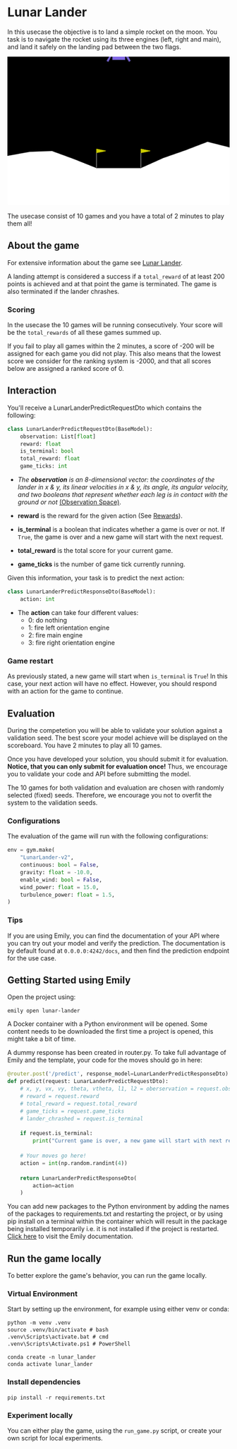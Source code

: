 # Lunar Lander
In this usecase the objective is to land a simple rocket on the moon. You task is to navigate the rocket using its three engines (left, right and main), and land it safely on the landing pad between the two flags.


<p align="center">
  <img src="../images/lunar_lander.gif" width=650>
</p>

The usecase consist of 10 games and you have a total of 2 minutes to play them all!

## About the game
For extensive information about the game see [Lunar Lander](https://gymnasium.farama.org/environments/box2d/lunar_lander/).

A landing attempt is considered a success if a `total_reward` of at least 200 points is achieved and at that point the game is terminated. The game is also terminated if the lander chrashes.

### Scoring
In the usecase the 10 games will be running consecutively. Your score will be the `total_rewards` of all these games summed up. 
 
If you fail to play all games within the 2 minutes, a score of -200 will be assigned for each game you did not play. This also means that the lowest score we consider for the ranking system is -2000, and that all scores below are assigned a ranked score of 0.

## Interaction
You'll receive a LunarLanderPredictRequestDto which contains the following:
```python
class LunarLanderPredictRequestDto(BaseModel):
    observation: List[float]
    reward: float
    is_terminal: bool
    total_reward: float
    game_ticks: int
```

- *The **observation** is an 8-dimensional vector: the coordinates of the lander in x & y, its linear velocities in x & y, its angle, its angular velocity, and two booleans that represent whether each leg is in contact with the ground or not* [(Observation Space)](https://gymnasium.farama.org/environments/box2d/lunar_lander/#observation-space).

- **reward** is the reward for the given action (See [Rewards](https://gymnasium.farama.org/environments/box2d/lunar_lander/#rewards)).
- **is_terminal** is a boolean that indicates whether a game is over or not. If `True`, the game is over and a new game will start with the next request.
- **total_reward** is the total score for your current game.
- **game_ticks** is the number of game tick currently running.

Given this information, your task is to predict the next action:
```python
class LunarLanderPredictResponseDto(BaseModel):
    action: int
```
- The **action** can take four different values:
  - 0: do nothing
  - 1: fire left orientation engine
  - 2: fire main engine
  - 3: fire right orientation engine

### Game restart
As previously stated, a new game will start when `is_terminal` is `True`! In this case, your next action will have no effect. However, you should respond with an action for the game to continue.

## Evaluation
During the competetion you will be able to validate your solution against a validation seed. The best score your model achieve will be displayed on the scoreboard. You have 2 minutes to play all 10 games.  

Once you have developed your solution, you should submit it for evaluation.  
**Notice, that you can only submit for evaluation once!** Thus, we encourage you to validate your code and API before submitting the model.

The 10 games for both validation and evaluation are chosen with randomly selected (fixed) seeds. Therefore, we encourage you not to overfit the system to the validation seeds.

### Configurations
The evaluation of the game will run with the following configurations:
```python
env = gym.make(
    "LunarLander-v2",
    continuous: bool = False,
    gravity: float = -10.0,
    enable_wind: bool = False,
    wind_power: float = 15.0,
    turbulence_power: float = 1.5,
)
```

### Tips
If you are using Emily, you can find the documentation of your API where you can try out your model and verify the prediction. The documentation is by default found at ```0.0.0.0:4242/docs```, and then find the prediction endpoint for the use case.


## Getting Started using Emily
Open the project using:
```shell
emily open lunar-lander
```
A Docker container with a Python environment will be opened. Some content needs to be downloaded the first time a project is opened, this might take a bit of time.

A dummy response has been created in router.py. To take full advantage of Emily and the template, your code for the moves should go in here:

```python
@router.post('/predict', response_model=LunarLanderPredictResponseDto)
def predict(request: LunarLanderPredictRequestDto):
    # x, y, vx, vy, theta, vtheta, l1, l2 = oberservation = request.observation
    # reward = request.reward
    # total_reward = request.total_reward
    # game_ticks = request.game_ticks
    # lander_chrashed = request.is_terminal

    if request.is_terminal:
        print("Current game is over, a new game will start with next request!")

    # Your moves go here!
    action = int(np.random.randint(4))

    return LunarLanderPredictResponseDto(
        action=action
    )
```

You can add new packages to the Python environment by adding the names of the packages to requirements.txt and restarting the project, or by using pip install on a terminal within the container which will result in the package being installed temporarily i.e. it is not installed if the project is restarted. <a href="https://emily.ambolt.io/docs/latest">Click here</a> to visit the Emily documentation.

## Run the game locally
To better explore the game's behavior, you can run the game locally.

### Virtual Environment
Start by setting up the environment, for example using either venv or conda:
```shell 
python -m venv .venv
source .venv/bin/activate # bash
.venv\Scripts\activate.bat # cmd
.venv\Scripts\Activate.ps1 # PowerShell
```

```shell 
conda create -n lunar_lander
conda activate lunar_lander
```

### Install dependencies
```shell 
pip install -r requirements.txt
```

### Experiment locally
You can either play the game, using the ```run_game.py``` script, or create your own script for local experiments.

